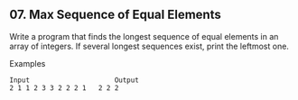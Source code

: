 ## 07. Max Sequence of Equal Elements

Write a program that finds the longest sequence of equal elements in an array of integers. If several longest sequences exist, print the leftmost one.

Examples

```
Input	                  Output
2 1 1 2 3 3 2 2 2 1	  2 2 2
```
